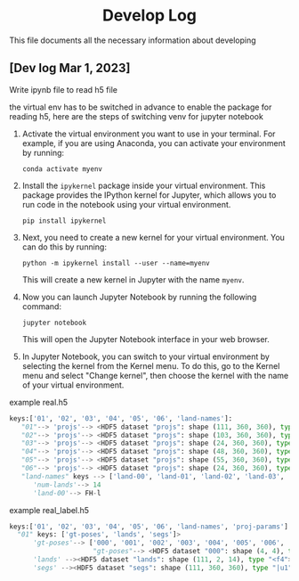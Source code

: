 <h1 align="center">Develop Log</h1>

This file documents all the necessary information about developing 

## [Dev log Mar 1, 2023]

Write ipynb file to read h5 file

the virtual env has to be switched in advance to enable the package for reading h5, here are the steps of switching venv for jupyter notebook

1. Activate the virtual environment you want to use in your terminal. For example, if you are using Anaconda, you can activate your environment by running:

   ```
   conda activate myenv
   ```

2. Install the `ipykernel` package inside your virtual environment. This package provides the IPython kernel for Jupyter, which allows you to run code in the notebook using your virtual environment.

   ```
   pip install ipykernel
   ```

3. Next, you need to create a new kernel for your virtual environment. You can do this by running:

   ```
   python -m ipykernel install --user --name=myenv
   ```

   This will create a new kernel in Jupyter with the name `myenv`.

4. Now you can launch Jupyter Notebook by running the following command:

   ```
   jupyter notebook
   ```

   This will open the Jupyter Notebook interface in your web browser.

5. In Jupyter Notebook, you can switch to your virtual environment by selecting the kernel from the Kernel menu. To do this, go to the Kernel menu and select "Change kernel", then choose the kernel with the name of your virtual environment.



example real.h5
```python
keys:['01', '02', '03', '04', '05', '06', 'land-names']:
   "01"--> 'projs'--> <HDF5 dataset "projs": shape (111, 360, 360), type "<f4">
   "02"--> 'projs'--> <HDF5 dataset "projs": shape (103, 360, 360), type "<f4">
   "03"--> 'projs'--> <HDF5 dataset "projs": shape (24, 360, 360), type "<f4">
   "04"--> 'projs'--> <HDF5 dataset "projs": shape (48, 360, 360), type "<f4">
   "05"--> 'projs'--> <HDF5 dataset "projs": shape (55, 360, 360), type "<f4">
   "06"--> 'projs'--> <HDF5 dataset "projs": shape (24, 360, 360), type "<f4">
   "land-names" keys --> ['land-00', 'land-01', 'land-02', 'land-03', 'land-04', 'land-05', 'land-06', 'land-07', 'land-08', 'land-09', 'land-10', 'land-11', 'land-    12', 'land-13', 'num-lands']>:
      'num-lands'--> 14
      'land-00'--> FH-l
```
example real_label.h5
```python
keys:['01', '02', '03', '04', '05', '06', 'land-names', 'proj-params']
  "01" keys: ['gt-poses', 'lands', 'segs']>
      'gt-poses'--> ['000', '001', '002', '003', '004', '005', '006', '007', '008', '009', '010', '011', '012', '013', '014', '015', '016', '017', '018', '019', '020',                      '021', '022', '023', '024', '025', '026', '027', '028', '029', '030', '031', '032', '033', '034', '035', '036', '037', '038', '039', '040', '041',                      '042', '043', '044', '045', '046', '047', '048', '049', '050', '051', '052', '053', '054', '055', '056', '057', '058', '059', '060', '061', '062',                      '063', '064', '065', '066', '067', '068', '069', '070', '071', '072', '073', '074', '075', '076', '077', '078', '079', '080', '081', '082',                            '083', '084', '085', '086', '087', '088', '089', '090', '091', '092', '093', '094', '095', '096', '097', '098', '099', '100', '101', '102', '103',                      '104', '105', '106', '107', '108', '109', '110']
                     "gt-poses"--> <HDF5 dataset "000": shape (4, 4), type "<f4">
      'lands' --><HDF5 dataset "lands": shape (111, 2, 14), type "<f4">
      'segs' --><HDF5 dataset "segs": shape (111, 360, 360), type "|u1">
```
      
   


